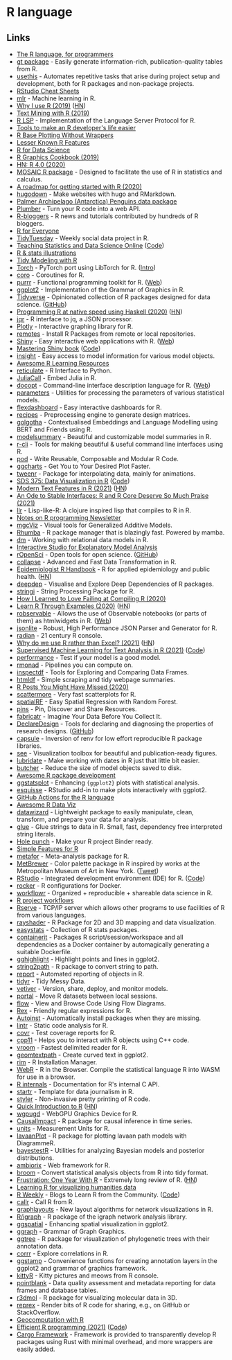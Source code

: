 # R language

## Links

- [The R language, for programmers](https://www.johndcook.com/blog/r_language_for_programmers/)
- [gt package](https://github.com/rstudio/gt) - Easily generate information-rich, publication-quality tables from R.
- [usethis](https://github.com/r-lib/usethis) - Automates repetitive tasks that arise during project setup and development, both for R packages and non-package projects.
- [RStudio Cheat Sheets](https://github.com/rstudio/cheatsheets)
- [mlr](https://github.com/mlr-org/mlr) - Machine learning in R.
- [Why I use R (2019)](https://blog.shotwell.ca/posts/why_i_use_r/) ([HN](https://news.ycombinator.com/item?id=21965248))
- [Text Mining with R (2019)](https://www.tidytextmining.com/)
- [R LSP](https://github.com/REditorSupport/languageserver) - Implementation of the Language Server Protocol for R.
- [Tools to make an R developer's life easier](https://github.com/r-lib/devtools)
- [R Base Plotting Without Wrappers](http://karolis.koncevicius.lt/posts/r_base_plotting_without_wrappers/)
- [Lesser Known R Features](http://karolis.koncevicius.lt/posts/lesser_known_r_features/)
- [R for Data Science](https://r4ds.had.co.nz/)
- [R Graphics Cookbook (2019)](https://r-graphics.org/)
- [HN: R 4.0 (2020)](https://news.ycombinator.com/item?id=22966332)
- [MOSAIC R package](https://github.com/ProjectMOSAIC/mosaic) - Designed to facilitate the use of R in statistics and calculus.
- [A roadmap for getting started with R (2020)](https://oscarbaruffa.com/a-roadmap-for-getting-started-with-r/)
- [hugodown](https://github.com/r-lib/hugodown) - Make websites with hugo and RMarkdown.
- [Palmer Archipelago (Antarctica) Penguins data package](https://github.com/allisonhorst/penguins)
- [Plumber](https://github.com/rstudio/plumber) - Turn your R code into a web API.
- [R-bloggers](https://www.r-bloggers.com/) - R news and tutorials contributed by hundreds of R bloggers.
- [R for Everyone](https://www.jaredlander.com/r-for-everyone/)
- [TidyTuesday](https://github.com/rfordatascience/tidytuesday) - Weekly social data project in R.
- [Teaching Statistics and Data Science Online](https://mine-cetinkaya-rundel.github.io/teach-r-online/) ([Code](https://github.com/mine-cetinkaya-rundel/teach-r-online))
- [R & stats illustrations](https://github.com/allisonhorst/stats-illustrations)
- [Tidy Modeling with R](https://www.tmwr.org/)
- [Torch](https://github.com/mlverse/torch) - PyTorch port using LibTorch for R. ([Intro](https://blogs.rstudio.com/ai/posts/2020-09-29-introducing-torch-for-r/))
- [coro](https://github.com/r-lib/coro) - Coroutines for R.
- [purrr](https://github.com/tidyverse/purrr) - Functional programming toolkit for R. ([Web](https://purrr.tidyverse.org/))
- [ggplot2](https://github.com/tidyverse/ggplot2) - Implementation of the Grammar of Graphics in R.
- [Tidyverse](https://www.tidyverse.org/) - Opinionated collection of R packages designed for data science. ([GitHub](https://github.com/tidyverse))
- [Programming R at native speed using Haskell (2020)](https://www.tweag.io/blog/2015-09-08-programming-r-at-native-speed-in-haskell/) ([HN](https://news.ycombinator.com/item?id=24981356))
- [jqr](https://github.com/ropensci/jqr) - R interface to jq, a JSON processor.
- [Plotly](https://github.com/ropensci/plotly) - Interactive graphing library for R.
- [remotes](https://github.com/r-lib/remotes) - Install R Packages from remote or local repositories.
- [Shiny](https://github.com/rstudio/shiny) - Easy interactive web applications with R. ([Web](https://shiny.rstudio.com/))
- [Mastering Shiny book](https://mastering-shiny.org/) ([Code](https://github.com/hadley/mastering-shiny))
- [insight](https://github.com/easystats/insight) - Easy access to model information for various model objects.
- [Awesome R Learning Resources](https://github.com/iamericfletcher/awesome-r-learning-resources)
- [reticulate](https://github.com/rstudio/reticulate) - R Interface to Python.
- [JuliaCall](https://github.com/Non-Contradiction/JuliaCall) - Embed Julia in R.
- [docopt](https://github.com/docopt/docopt.R) - Command-line interface description language for R. ([Web](http://docopt.org/))
- [parameters](https://github.com/easystats/parameters) - Utilities for processing the parameters of various statistical models.
- [flexdashboard](https://github.com/rstudio/flexdashboard) - Easy interactive dashboards for R.
- [recipes](https://github.com/tidymodels/recipes) - Preprocessing engine to generate design matrices.
- [golgotha](https://github.com/bnosac/golgotha) - Contextualised Embeddings and Language Modelling using BERT and Friends using R.
- [modelsummary](https://github.com/vincentarelbundock/modelsummary) - Beautiful and customizable model summaries in R.
- [r-cli](https://github.com/r-lib/cli) - Tools for making beautiful & useful command line interfaces using R.
- [pod](https://github.com/klmr/pod) - Write Reusable, Composable and Modular R Code.
- [ggcharts](https://github.com/thomas-neitmann/ggcharts) - Get You to Your Desired Plot Faster.
- [tweenr](https://github.com/thomasp85/tweenr) - Package for interpolating data, mainly for animations.
- [SDS 375: Data Visualization in R](https://wilkelab.org/SDS375/syllabus.html) ([Code](https://github.com/wilkelab/SDS375))
- [Modern Text Features in R (2021)](https://www.tidyverse.org/blog/2021/02/modern-text-features/) ([HN](https://news.ycombinator.com/item?id=26357955))
- [An Ode to Stable Interfaces: R and R Core Deserve So Much Praise (2021)](https://dirk.eddelbuettel.com/blog/2021/03/20/)
- [llr](https://github.com/dirkschumacher/llr) - Lisp-like-R: A clojure inspired lisp that compiles to R in R.
- [Notes on R programming Newsletter](https://buttondown.email/rcode)
- [mgcViz](https://github.com/mfasiolo/mgcViz) - Visual tools for Generalized Additive Models.
- [Rhumba](https://github.com/mamba-org/rhumba) - R package manager that is blazingly fast. Powered by mamba.
- [dm](https://github.com/krlmlr/dm) - Working with relational data models in R.
- [Interactive Studio for Explanatory Model Analysis](https://github.com/ModelOriented/modelStudio)
- [rOpenSci](https://ropensci.org/) - Open tools for open science. ([GitHub](https://github.com/ropensci))
- [collapse](https://github.com/SebKrantz/collapse) - Advanced and Fast Data Transformation in R.
- [Epidemiologist R Handbook](https://epirhandbook.com/) - R for applied epidemiology and public health. ([HN](https://news.ycombinator.com/item?id=27106489))
- [deepdep](https://github.com/DominikRafacz/deepdep) - Visualise and Explore Deep Dependencies of R packages.
- [stringi](https://github.com/gagolews/stringi) - String Processing Package for R.
- [How I Learned to Love Failing at Compiling R (2020)](https://www.youtube.com/watch?v=VdD0nHbcyk4)
- [Learn R Through Examples (2020)](https://gexijin.github.io/learnR/index.html) ([HN](https://news.ycombinator.com/item?id=27404103))
- [robservable](https://github.com/juba/robservable) - Allows the use of Observable notebooks (or parts of them) as htmlwidgets in R. ([Web](https://juba.github.io/robservable/))
- [jsonlite](https://github.com/jeroen/jsonlite) - Robust, High Performance JSON Parser and Generator for R.
- [radian](https://github.com/randy3k/radian) - 21 century R console.
- [Why do we use R rather than Excel? (2021)](https://shkspr.mobi/blog/2021/07/why-do-we-use-r-rather-than-excel/) ([HN](https://news.ycombinator.com/item?id=27800291))
- [Supervised Machine Learning for Text Analysis in R (2021)](https://smltar.com/) ([Code](https://github.com/EmilHvitfeldt/smltar))
- [performance](https://github.com/easystats/performance) - Test if your model is a good model.
- [rmonad](https://github.com/arendsee/rmonad) - Pipelines you can compute on.
- [inspectdf](https://github.com/alastairrushworth/inspectdf) - Tools for Exploring and Comparing Data Frames.
- [htmldf](https://github.com/alastairrushworth/htmldf) - Simple scraping and tidy webpage summaries.
- [R Posts You Might Have Missed (2020)](https://alastairrushworth.github.io/R-Posts-You-Might-Have-Missed!/)
- [scattermore](https://github.com/exaexa/scattermore) - Very fast scatterplots for R.
- [spatialRF](https://github.com/BlasBenito/spatialRF) - Easy Spatial Regression with Random Forest.
- [pins](https://github.com/rstudio/pins) - Pin, Discover and Share Resources.
- [fabricatr](https://github.com/DeclareDesign/fabricatr) - Imagine Your Data Before You Collect It.
- [DeclareDesign](https://github.com/DeclareDesign) - Tools for declaring and diagnosing the properties of research designs. ([GitHub](https://github.com/DeclareDesign))
- [capsule](https://github.com/MilesMcBain/capsule) - Inversion of renv for low effort reproducible R package libraries.
- [see](https://github.com/easystats/see) - Visualization toolbox for beautiful and publication-ready figures.
- [lubridate](https://github.com/tidyverse/lubridate) - Make working with dates in R just that little bit easier.
- [butcher](https://github.com/tidymodels/butcher) - Reduce the size of model objects saved to disk.
- [Awesome R package development](https://github.com/IndrajeetPatil/awesome-r-pkgtools)
- [ggstatsplot](https://github.com/IndrajeetPatil/ggstatsplot) - Enhancing `{ggplot2}` plots with statistical analysis.
- [esquisse](https://github.com/dreamRs/esquisse) - RStudio add-in to make plots interactively with ggplot2.
- [GitHub Actions for the R language](https://github.com/r-lib/actions)
- [Awesome R Data Viz](https://github.com/krzjoa/awesome-r-dataviz)
- [datawizard](https://github.com/easystats/datawizard) - Lightweight package to easily manipulate, clean, transform, and prepare your data for analysis.
- [glue](https://github.com/tidyverse/glue) - Glue strings to data in R. Small, fast, dependency free interpreted string literals.
- [Hole punch](https://github.com/karthik/holepunch) - Make your R project Binder ready.
- [Simple Features for R](https://github.com/r-spatial/sf)
- [metafor](https://github.com/wviechtb/metafor) - Meta-analysis package for R.
- [MetBrewer](https://github.com/BlakeRMills/MetBrewer) - Color palette package in R inspired by works at the Metropolitan Museum of Art in New York. ([Tweet](https://twitter.com/BlakeRobMills/status/1469749740871077893))
- [RStudio](https://www.rstudio.com/products/rstudio/) - Integrated development environment (IDE) for R. ([Code](https://github.com/rstudio/rstudio))
- [rocker](https://github.com/rocker-org/rocker) - R configurations for Docker.
- [workflowr](https://github.com/jdblischak/workflowr) - Organized + reproducible + shareable data science in R.
- [R project workflows](https://github.com/jdblischak/r-project-workflows)
- [Rserve](http://www.rforge.net/Rserve/) - TCP/IP server which allows other programs to use facilities of R from various languages.
- [rayshader](https://github.com/tylermorganwall/rayshader) - R Package for 2D and 3D mapping and data visualization.
- [easystats](https://github.com/easystats/easystats) - Collection of R stats packages.
- [containerit](https://github.com/o2r-project/containerit) - Packages R script/session/workspace and all dependencies as a Docker container by automagically generating a suitable Dockerfile.
- [gghighlight](https://github.com/yutannihilation/gghighlight) - Highlight points and lines in ggplot2.
- [string2path](https://github.com/yutannihilation/string2path) - R package to convert string to path.
- [report](https://github.com/easystats/report) - Automated reporting of objects in R.
- [tidyr](https://github.com/tidyverse/tidyr) - Tidy Messy Data.
- [vetiver](https://github.com/tidymodels/vetiver) - Version, share, deploy, and monitor models.
- [portal](https://github.com/MilesMcBain/portal) - Move R datasets between local sessions.
- [flow](https://github.com/moodymudskipper/flow) - View and Browse Code Using Flow Diagrams.
- [Rex](https://github.com/kevinushey/rex) - Friendly regular expressions for R.
- [Autoinst](https://github.com/jimhester/autoinst) - Automatically install packages when they are missing.
- [lintr](https://github.com/r-lib/lintr) - Static code analysis for R.
- [covr](https://github.com/r-lib/covr) - Test coverage reports for R.
- [cpp11](https://github.com/r-lib/cpp11) - Helps you to interact with R objects using C++ code.
- [vroom](https://github.com/r-lib/vroom) - Fastest delimited reader for R.
- [geomtextpath](https://github.com/AllanCameron/geomtextpath) - Create curved text in ggplot2.
- [rim](https://github.com/gaborcsardi/rim) - R Installation Manager.
- [WebR](https://github.com/georgestagg/webR) - R in the Browser. Compile the statistical language R into WASM for use in a browser.
- [R internals](https://github.com/hadley/r-internals) - Documentation for R's internal C API.
- [startr](https://github.com/globeandmail/startr) - Template for data journalism in R.
- [styler](https://github.com/r-lib/styler) - Non-invasive pretty printing of R code.
- [Quick Introduction to R](https://github.com/karoliskoncevicius/tutorial_r_introduction) ([HN](https://news.ycombinator.com/item?id=30230846))
- [wgpugd](https://github.com/yutannihilation/wgpugd) - WebGPU Graphics Device for R.
- [CausalImpact](https://github.com/google/CausalImpact) - R package for causal inference in time series.
- [units](https://github.com/r-quantities/units) - Measurement Units for R.
- [lavaanPlot](https://github.com/alishinski/lavaanPlot) - R package for plotting lavaan path models with DiagrammeR.
- [bayestestR](https://github.com/easystats/bayestestR) - Utilities for analyzing Bayesian models and posterior distributions.
- [ambiorix](https://github.com/devOpifex/ambiorix) - Web framework for R.
- [broom](https://github.com/tidymodels/broom) - Convert statistical analysis objects from R into tidy format.
- [Frustration: One Year With R](https://github.com/ReeceGoding/Frustration-One-Year-With-R) - Extremely long review of R. ([HN](https://news.ycombinator.com/item?id=30764505))
- [Learning R for visualizing humanities data](https://jilltxt.net/?p=5111)
- [R Weekly](https://rweekly.org/) - Blogs to Learn R from the Community. ([Code](https://github.com/rweekly/rweekly.org))
- [callr](https://github.com/r-lib/callr) - Call R from R.
- [graphlayouts](https://github.com/schochastics/graphlayouts) - New layout algorithms for network visualizations in R.
- [R/igraph](https://github.com/igraph/rigraph) - R package of the igraph network analysis library.
- [ggspatial](https://github.com/paleolimbot/ggspatial) - Enhancing spatial visualization in ggplot2.
- [ggraph](https://github.com/thomasp85/ggraph) - Grammar of Graph Graphics.
- [ggtree](https://github.com/YuLab-SMU/ggtree) - R package for visualization of phylogenetic trees with their annotation data.
- [corrr](https://github.com/tidymodels/corrr) - Explore correlations in R.
- [ggstamp](https://github.com/EvaMaeRey/ggstamp) - Convenience functions for creating annotation layers in the ggplot2 and grammar of graphics framework.
- [kittyR](https://github.com/IndrajeetPatil/kittyR) - Kitty pictures and meows from R console.
- [pointblank](https://github.com/rich-iannone/pointblank) - Data quality assessment and metadata reporting for data frames and database tables.
- [r3dmol](https://github.com/swsoyee/r3dmol) - R package for visualizing molecular data in 3D.
- [reprex](https://github.com/tidyverse/reprex) - Render bits of R code for sharing, e.g., on GitHub or StackOverflow.
- [Geocomputation with R](https://github.com/Robinlovelace/geocompr)
- [Efficient R programming (2021)](https://csgillespie.github.io/efficientR/) ([Code](https://github.com/csgillespie/efficientR))
- [Cargo Framework](https://github.com/dbdahl/cargo-framework) - Framework is provided to transparently develop R packages using Rust with minimal overhead, and more wrappers are easily added.